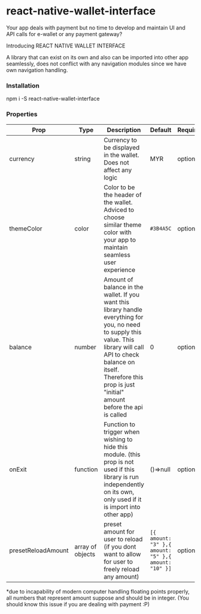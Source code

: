 # react-native-wallet-interface

Your app deals with payment but no time to develop and maintain UI and API calls for e-wallet or any payment gateway?

Introducing REACT NATIVE WALLET INTERFACE

A library that can exist on its own and also can be imported into other app seamlessly, does not conflict with any navigation modules since we have own navigation handling.


### Installation
npm i -S react-native-wallet-interface


### Properties
|Prop|Type|Description|Default|Required|
|----|----|-----------|-------|--------|
|currency|string|Currency to be displayed in the wallet. Does not affect any logic|MYR|optional|
|themeColor|color|Color to be the header of the wallet. Adviced to choose similar theme color with your app to maintain seamless user experience|```#3B4A5C```|optional|
|balance|number|Amount of balance in the wallet. If you want this library handle everything for you, no need to supply this value. This library will call API to check balance on itself. Therefore this prop is just "initial" amount before the api is called|0|optional||
|onExit|function|Function to trigger when wishing to hide this module. (this prop is not used if this library is run independently on its own, only used if it is import into other app)|()=>null|optional|
|presetReloadAmount|array of objects|preset amount for user to reload (if you dont want to allow for user to freely reload any amount)|```[{ amount: "3" },{ amount: "5" },{ amount: "10" }]```|optional|


*due to incapability of modern computer handling floating points properly, all numbers that represent amount suppose and should be in integer. (You should know this issue if you are dealing with payment :P)
